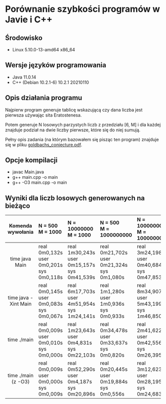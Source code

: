 # Porównanie szybkości programów w Javie i C++

## Środowisko
  * Linux 5.10.0-13-amd64 x86_64
## Wersje języków programowania
  * Java 11.0.14
  * C++ (Debian 10.2.1-6) 10.2.1 20210110
## Opis działania programu
  Najpierw program generuje tablicę wskazującą czy dana liczba jest pierwsza używając sita Eratostenesa.
  
  Potem generuje N losowych parzystych liczb z przedziału [6, M] i dla każdej znajduje podział na dwie liczby pierwsze,
  które się do niej sumują. 

  Pełny opis zadania (na którym bazowałem się pisząc ten program) znajduje się w pliku <a href="https://github.com/sdziuda/oop-java-runtime-comparison/blob/main/goldbachs_conjecture.pdf">goldbachs_conjecture.pdf</a>.
## Opcje kompilacji
  * javac Main.java
  * g++ main.cpp -o main
  * g++ -O3 main.cpp -o main

## Wyniki dla liczb losowych generowanych na bieżąco
|  Komenda wywołania   | N = 500<br/>M = 1000                                        | N = 10000000<br/>M = 1000                                      | N = 500 <br/>M = 1000000000                                  | N = 10000000<br/>M = 1000000000                               |
|:--------------------:|:------------------------------------------------------------|:---------------------------------------------------------------|:-------------------------------------------------------------|:--------------------------------------------------------------|
|    time java Main    | real    0m0,132s<br/>user    0m0,201s <br/>sys     0m0,118s | real    1m30,243s<br/>user    0m15,157s <br/>sys     0m41,539s | real    0m21,702s<br/>user    0m21,324s<br/>sys     0m1,080s | real    3m24,198s<br/>user    0m40,684s<br/>sys     0m47,853s |
| time java -Xint Main | real    0m0,145s<br/>user    0m0,083s <br/>sys     0m0,067s | real    6m17,703s<br/>user    4m51,954s <br/>sys     1m24,141s | real    1m1,280s<br/>user    1m0,936s<br/>sys     0m0,933s   | real    8m34,907s<br/>user    5m43,199s<br/>sys     1m46,850s |
|     time ./main      | real    0m0,009s<br/>user    0m0,010s <br/>sys     0m0,000s | real    1m23,643s<br/>user    0m4,831s <br/>sys     0m22,103s  | real    0m34,478s<br/>user    0m33,637s<br/>sys     0m0,820s | real    2m41,622s<br/>user    0m42,556s<br/>sys     0m26,395s |
| time ./main (z -O3)  | real    0m0,009s<br/>user    0m0,000s <br/>sys     0m0,009s | real    0m52,290s<br/>user    0m4,187s <br/>sys     0m20,896s  | real    0m20,445s<br/>user    0m19,884s<br/>sys     0m0,556s | real    3m12,623s<br/>user    0m28,195s<br/>sys     0m24,683s |


